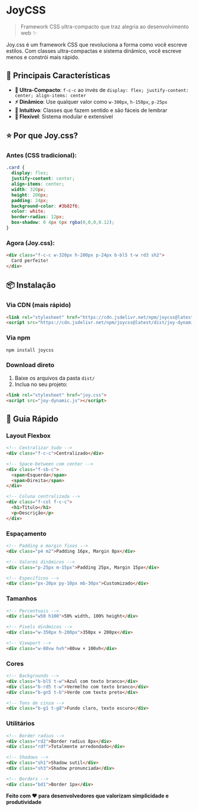 # JoyCSS

> Framework CSS ultra-compacto que traz alegria ao desenvolvimento web ✨

Joy.css é um framework CSS que revoluciona a forma como você escreve estilos. Com classes ultra-compactas e sistema dinâmico, você escreve menos e constrói mais rápido.

## 🚀 Principais Características

- **🎯 Ultra-Compacto**: `f-c-c` ao invés de `display: flex; justify-content: center; align-items: center`
- **⚡ Dinâmico**: Use qualquer valor como `w-300px`, `h-150px`, `p-25px`
- **🧠 Intuitivo**: Classes que fazem sentido e são fáceis de lembrar
- **🔧 Flexível**: Sistema modular e extensível

## ⭐ Por que Joy.css?

### Antes (CSS tradicional):

```css
.card {
  display: flex;
  justify-content: center;
  align-items: center;
  width: 320px;
  height: 200px;
  padding: 24px;
  background-color: #3b82f6;
  color: white;
  border-radius: 12px;
  box-shadow: 0 4px 6px rgba(0,0,0,0.12);
}
```

### Agora (Joy.css):

```html
<div class="f-c-c w-320px h-200px p-24px b-bl5 t-w rd3 sh2">
  Card perfeito!
</div>
```

## 📦 Instalação

### Via CDN (mais rápido)

```html
<link rel="stylesheet" href="https://cdn.jsdelivr.net/npm/joycss@latest/dist/joy.css">
<script src="https://cdn.jsdelivr.net/npm/joycss@latest/dist/joy-dynamic.js"></script>
```

### Via npm

```bash
npm install joycss
```

### Download direto

1. Baixe os arquivos da pasta `dist/`
2. Inclua no seu projeto:

```html
<link rel="stylesheet" href="joy.css">
<script src="joy-dynamic.js"></script>
```

## 🎯 Guia Rápido

### Layout Flexbox

```html
<!-- Centralizar tudo -->
<div class="f-c-c">Centralizado</div>

<!-- Space-between com center -->
<div class="f-sb-c">
  <span>Esquerda</span>
  <span>Direita</span>
</div>

<!-- Coluna centralizada -->
<div class="f-col f-c-c">
  <h1>Título</h1>
  <p>Descrição</p>
</div>
```

### Espaçamento

```html
<!-- Padding e margin fixos -->
<div class="p4 m2">Padding 16px, Margin 8px</div>

<!-- Valores dinâmicos -->
<div class="p-25px m-15px">Padding 25px, Margin 15px</div>

<!-- Específicos -->
<div class="px-20px py-10px mb-30px">Customizado</div>
```

### Tamanhos

```html
<!-- Percentuais -->
<div class="w50 h100">50% width, 100% height</div>

<!-- Pixels dinâmicos -->
<div class="w-350px h-200px">350px × 200px</div>

<!-- Viewport -->
<div class="w-80vw hvh">80vw × 100vh</div>
```

### Cores

```html
<!-- Backgrounds -->
<div class="b-bl5 t-w">Azul com texto branco</div>
<div class="b-rd5 t-w">Vermelho com texto branco</div>
<div class="b-gn5 t-b">Verde com texto preto</div>

<!-- Tons de cinza -->
<div class="b-g1 t-g8">Fundo claro, texto escuro</div>
```

### Utilitários

```html
<!-- Border radius -->
<div class="rd2">Border radius 8px</div>
<div class="rdf">Totalmente arredondado</div>

<!-- Shadows -->
<div class="sh1">Shadow sutil</div>
<div class="sh3">Shadow pronunciada</div>

<!-- Borders -->
<div class="bd1">Border 1px</div>
```

**Feito com ❤️ para desenvolvedores que valorizam simplicidade e produtividade**
